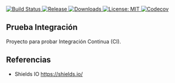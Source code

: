 <p>
    <a href="https://travis-ci.org/waquispe/prueba-integracion">
        <img src="https://img.shields.io/travis/waquispe/prueba-integracion.svg" alt="Build Status">
    </a>
    <a href="https://github.com/waquispe/prueba-integracion/releases">
        <img src="https://img.shields.io/github/release/waquispe/prueba-integracion.svg?maxAge=2592000" alt="Release">
    </a>
    <a href="https://github.com/waquispe/prueba-integracion">
        <img src="https://img.shields.io/github/downloads/waquispe/prueba-integracion/total.svg" alt="Downloads">
    </a>
    <a href="https://opensource.org/licenses/MIT">
        <img src="https://img.shields.io/github/license/waquispe/prueba-integracion.svg" alt="License: MIT">
    </a>
    <a href="https://codecov.io/gh/waquispe/prueba-integracion">
      <img src="https://img.shields.io/codecov/c/github/waquispe/prueba-integracion.svg" alt="Codecov" />
    </a>
</p>

## Prueba Integración

Proyecto para probar Integración Continua (CI).

## Referencias

- Shields IO
https://shields.io/
